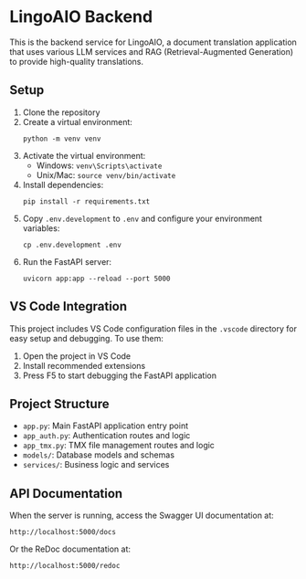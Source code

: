 
# LingoAIO Backend

This is the backend service for LingoAIO, a document translation application that uses various LLM services and RAG (Retrieval-Augmented Generation) to provide high-quality translations.

## Setup

1. Clone the repository
2. Create a virtual environment:
   ```
   python -m venv venv
   ```
3. Activate the virtual environment:
   - Windows: `venv\Scripts\activate`
   - Unix/Mac: `source venv/bin/activate`
4. Install dependencies:
   ```
   pip install -r requirements.txt
   ```
5. Copy `.env.development` to `.env` and configure your environment variables:
   ```
   cp .env.development .env
   ```
6. Run the FastAPI server:
   ```
   uvicorn app:app --reload --port 5000
   ```

## VS Code Integration

This project includes VS Code configuration files in the `.vscode` directory for easy setup and debugging. To use them:

1. Open the project in VS Code
2. Install recommended extensions
3. Press F5 to start debugging the FastAPI application

## Project Structure

- `app.py`: Main FastAPI application entry point
- `app_auth.py`: Authentication routes and logic
- `app_tmx.py`: TMX file management routes and logic
- `models/`: Database models and schemas
- `services/`: Business logic and services

## API Documentation

When the server is running, access the Swagger UI documentation at:

```
http://localhost:5000/docs
```

Or the ReDoc documentation at:

```
http://localhost:5000/redoc
```
